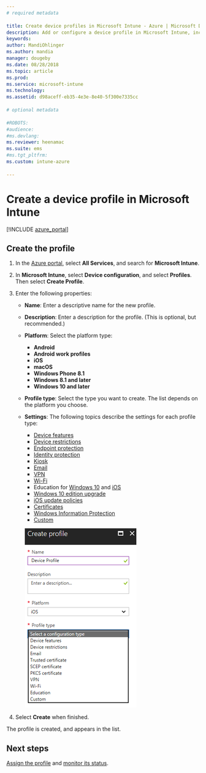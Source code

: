 ```yaml
---
# required metadata

title: Create device profiles in Microsoft Intune - Azure | Microsoft Docs
description: Add or configure a device profile in Microsoft Intune, including selecting the platform type, and configuring the settings within the Azure portal.
keywords:
author: MandiOhlinger
ms.author: mandia
manager: dougeby
ms.date: 08/28/2018
ms.topic: article
ms.prod:
ms.service: microsoft-intune
ms.technology:
ms.assetid: d98aceff-eb35-4e3e-8e40-5f300e7335cc

# optional metadata

#ROBOTS:
#audience:
#ms.devlang:
ms.reviewer: heenamac
ms.suite: ems
#ms.tgt_pltfrm:
ms.custom: intune-azure

---
```


# Create a device profile in Microsoft Intune

[!INCLUDE [azure_portal](./includes/azure_portal.md)]

## Create the profile
1. In the [Azure portal](https://portal.azure.com), select **All Services**, and search for **Microsoft Intune**.

2. In **Microsoft Intune**, select **Device configuration**, and select **Profiles**. Then select **Create Profile**.

3. Enter the following properties:

   - **Name**: Enter a descriptive name for the new profile.
   - **Description**: Enter a description for the profile. (This is optional, but recommended.)
   - **Platform**: Select the platform type:  

       - **Android**
       - **Android work profiles**
       - **iOS**
       - **macOS**
       - **Windows Phone 8.1**
       - **Windows 8.1 and later**
       - **Windows 10 and later**

   - **Profile type**: Select the type you want to create. The list depends on the platform you choose.
   - **Settings**: The following topics describe the settings for each profile type:

       -  [Device features](device-features-configure.md)
       -  [Device restrictions](device-restrictions-configure.md)
       -  [Endpoint protection](endpoint-protection-configure.md)
       -  [Identity protection](identity-protection-configure.md)  
       -  [Kiosk](kiosk-settings.md)
       -  [Email](email-settings-configure.md)
       -  [VPN](vpn-settings-configure.md)
       -  [Wi-Fi](wi-fi-settings-configure.md)
       -  Education for [Windows 10](education-settings-configure.md) and [iOS](wi-fi-settings-ios.md)
       -  [Windows 10 edition upgrade](edition-upgrade-configure-windows-10.md)
       -  [iOS update policies](software-updates-ios.md)
       -  [Certificates](certificates-configure.md)
       -  [Windows Information Protection](windows-information-protection-configure.md)
       -  [Custom](custom-settings-configure.md)

     ![Screenshot of Create profile](./media/create-device-profile.png)

4. Select **Create** when finished.

The profile is created, and appears in the list.

## Next steps
[Assign the profile](device-profile-assign.md) and [monitor its status](device-profile-monitor.md).
